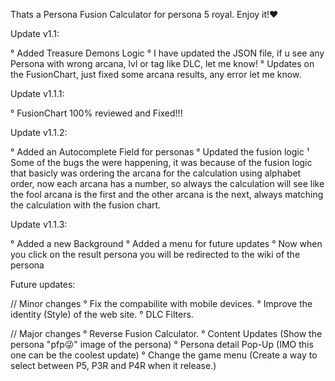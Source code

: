 Thats a Persona Fusion Calculator for persona 5 royal.
Enjoy it! ​❤️​

Update v1.1: 

°   Added Treasure Demons Logic 
°   I have updated the JSON file, if u see any Persona with wrong arcana, lvl or tag like DLC, let me know!
°   Updates on the FusionChart, just fixed some arcana results, any error let me know.

Update v1.1.1:

°   FusionChart 100% reviewed and Fixed!!!

Update v1.1.2:

°   Added an Autocomplete Field for personas
°   Updated the fusion logic
    ¹   Some of the bugs the were happening, it was because of the fusion logic that basicly was ordering the arcana for the calculation using alphabet order, now each arcana has a number, so always the calculation will see like the fool arcana is the first and the other arcana is the next, always matching the calculation with the fusion chart.

Update v1.1.3:

°   Added a new Background
°   Added a menu for future updates
°   Now when you click on the result persona you will be redirected to the wiki of the persona


Future updates:

// Minor changes
°   Fix the compabilite with mobile devices.
°   Improve the identity (Style) of the web site.
°   DLC Filters.

// Major changes
°   Reverse Fusion Calculator.
°   Content Updates (Show the persona "pfp😜​" image of the persona)
°   Persona detail Pop-Up (IMO this one can be the coolest update)
°   Change the game menu (Create a way to select between P5, P3R and P4R when it release.)